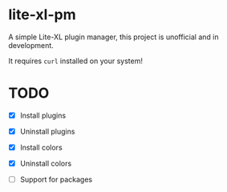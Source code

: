 # lite-xl-pm

A simple Lite-XL plugin manager, this project is unofficial and in development.

It requires `curl` installed on your system!


# TODO

  - [x] Install plugins
  - [x] Uninstall plugins
  - [x] Install colors
  - [x] Uninstall colors
  - [ ] Support for packages

